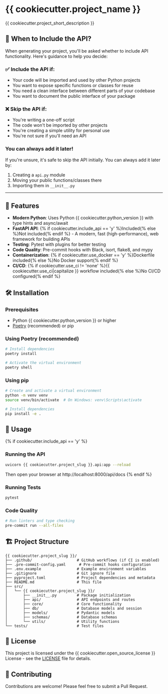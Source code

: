 # {{ cookiecutter.project_name }}

{{ cookiecutter.project_short_description }}

## 🤔 When to Include the API?

When generating your project, you'll be asked whether to include API functionality. Here's guidance to help you decide:

### ✅ Include the API if:
- Your code will be imported and used by other Python projects
- You want to expose specific functions or classes for reuse
- You need a clean interface between different parts of your codebase
- You want to document the public interface of your package

### ❌ Skip the API if:
- You're writing a one-off script
- The code won't be imported by other projects
- You're creating a simple utility for personal use
- You're not sure if you'll need an API

### You can always add it later!
If you're unsure, it's safe to skip the API initially. You can always add it later by:
1. Creating a `api.py` module
2. Moving your public functions/classes there
3. Importing them in `__init__.py`

---

## 🚀 Features

- **Modern Python**: Uses Python {{ cookiecutter.python_version }} with type hints and async/await
- **FastAPI API**: {% if cookiecutter.include_api == 'y' %}Included{% else %}Not included{% endif %} - A modern, fast (high-performance), web framework for building APIs
- **Testing**: Pytest with plugins for better testing
- **Code Quality**: Pre-commit hooks with Black, isort, flake8, and mypy
- **Containerization**: {% if cookiecutter.use_docker == 'y' %}Dockerfile included{% else %}No Docker support{% endif %}
- **CI/CD**: {% if cookiecutter.use_ci != 'none' %}{{ cookiecutter.use_ci|capitalize }} workflow included{% else %}No CI/CD configured{% endif %}

## 🛠️ Installation

### Prerequisites

- Python {{ cookiecutter.python_version }} or higher
- [Poetry](https://python-poetry.org/) (recommended) or pip

### Using Poetry (recommended)

```bash
# Install dependencies
poetry install

# Activate the virtual environment
poetry shell
```

### Using pip

```bash
# Create and activate a virtual environment
python -m venv venv
source venv/bin/activate  # On Windows: venv\Scripts\activate

# Install dependencies
pip install -e .
```

## 🚦 Usage

{% if cookiecutter.include_api == 'y' %}
### Running the API

```bash
uvicorn {{ cookiecutter.project_slug }}.api:app --reload
```

Then open your browser at http://localhost:8000/api/docs
{% endif %}

### Running Tests

```bash
pytest
```

### Code Quality

```bash
# Run linters and type checking
pre-commit run --all-files
```

## 🏗 Project Structure

```
{{ cookiecutter.project_slug }}/
├── .github/                    # GitHub workflows (if CI is enabled)
├── .pre-commit-config.yaml      # Pre-commit hooks configuration
├── .env.example                # Example environment variables
├── .gitignore                  # Git ignore file
├── pyproject.toml              # Project dependencies and metadata
├── README.md                   # This file
├── src/
│   └── {{ cookiecutter.project_slug }}/
│       ├── __init__.py         # Package initialization
│       ├── api/                # API endpoints and routes
│       ├── core/               # Core functionality
│       ├── db/                 # Database models and session
│       ├── models/             # Pydantic models
│       ├── schemas/            # Database schemas
│       └── utils/              # Utility functions
└── tests/                      # Test files
```

## 📝 License

This project is licensed under the {{ cookiecutter.open_source_license }} License - see the [LICENSE](LICENSE) file for details.

## 🤝 Contributing

Contributions are welcome! Please feel free to submit a Pull Request.
